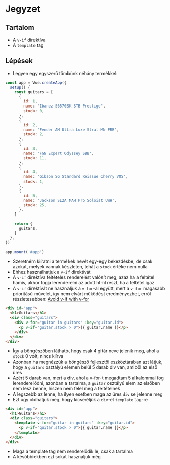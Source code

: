# Jegyzet

## Tartalom

- A `v-if` direktíva
- A `template` tag

## Lépések

- Legyen egy egyszerű tömbünk néhány termékkel:

```js
const app = Vue.createApp({
  setup() {
    const guitars = [
      {
        id: 1,
        name: 'Ibanez S6570SK-STB Prestige',
        stock: 0,
      },
      {
        id: 2,
        name: 'Fender AM Ultra Luxe Strat MN PRB',
        stock: 2,
      },
      {
        id: 3,
        name: 'FGN Expert Odyssey SBB',
        stock: 11,
      },
      {
        id: 4,
        name: 'Gibson SG Standard Reissue Cherry VOS',
        stock: 1,
      },
      {
        id: 5,
        name: 'Jackson SL2A MAH Pro Soloist UWH',
        stock: 25,
      },
    ]

    return {
      guitars,
    }
  },
})

app.mount('#app')
```

- Szeretném kiíratni a termékek nevét egy-egy bekezdésbe, de csak azokat, melyek vannak készleten, tehát a `stock` értéke nem nulla
- Ehhez használhatjuk a `v-if` direktívát
- A `v-if` direktíva feltételes renderelést valósít meg, azaz ha a feltétel hamis, akkor fogja lerenderelni az adott html részt, ha a feltétel igaz
- A `v-if` direktívát ne használjuk a `v-for`-al együtt, mert a `v-for` magasabb prioritású művelet, így nem elvárt működést eredményezhet, erről részletesebben: [Avoid v-if with v-for](https://vuejs.org/style-guide/rules-essential.html#avoid-v-if-with-v-for)

```html
<div id="app">
  <h1>Guitars</h1>
  <div class="guitars">
    <div v-for="guitar in guitars" :key="guitar.id">
      <p v-if="guitar.stock > 0">{{ guitar.name }}</p>
    </div>
  </div>
</div>
```

- Így a böngészőben látható, hogy csak 4 gitár neve jelenik meg, ahol a `stock` 0 volt, nincs kiírva
- Azonban ha megnézzük a böngésző fejlesztői eszköztárában azt látjuk, hogy a `guitars` osztályú elemen belül 5 darab div van, amiből az első üres
- Azért 5 darab van, mert a div, ahol a v-for-t megadtam 5 alkalommal fog lerenderelődni, azonban a tartalma, a `guitar` osztályú elem az elsőben nem lesz benne, hiszen nem felel meg a feltételnek
- A legszebb az lenne, ha ilyen esetben maga az üres `div` se jelenne meg
- Ezt úgy oldhatjuk meg, hogy kicseréljük a `div`-et `template` tag-re

```html
<div id="app">
  <h1>Guitars</h1>
  <div class="guitars">
    <template v-for="guitar in guitars" :key="guitar.id">
      <p v-if="guitar.stock > 0">{{ guitar.name }}</p>
    </template>
  </div>
</div>
```

- Maga a template tag nem renderelődik le, csak a tartalma
- A későbbiekben ezt sokat használjuk még
